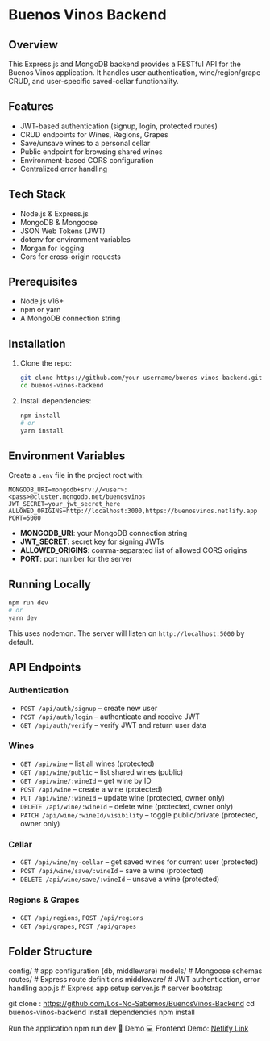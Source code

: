 # Buenos Vinos Backend

## Overview

This Express.js and MongoDB backend provides a RESTful API for the Buenos Vinos application. It handles user authentication, wine/region/grape CRUD, and user-specific saved-cellar functionality.

## Features

* JWT-based authentication (signup, login, protected routes)
* CRUD endpoints for Wines, Regions, Grapes
* Save/unsave wines to a personal cellar
* Public endpoint for browsing shared wines
* Environment-based CORS configuration
* Centralized error handling

## Tech Stack

* Node.js & Express.js
* MongoDB & Mongoose
* JSON Web Tokens (JWT)
* dotenv for environment variables
* Morgan for logging
* Cors for cross-origin requests

## Prerequisites

* Node.js v16+
* npm or yarn
* A MongoDB connection string

## Installation

1. Clone the repo:

   ```bash
   git clone https://github.com/your-username/buenos-vinos-backend.git
   cd buenos-vinos-backend
   ```
2. Install dependencies:

   ```bash
   npm install
   # or
   yarn install
   ```

## Environment Variables

Create a `.env` file in the project root with:

```env
MONGODB_URI=mongodb+srv://<user>:<pass>@cluster.mongodb.net/buenosvinos
JWT_SECRET=your_jwt_secret_here
ALLOWED_ORIGINS=http://localhost:3000,https://buenosvinos.netlify.app
PORT=5000
```

* **MONGODB\_URI**: your MongoDB connection string
* **JWT\_SECRET**: secret key for signing JWTs
* **ALLOWED\_ORIGINS**: comma-separated list of allowed CORS origins
* **PORT**: port number for the server

## Running Locally

```bash
npm run dev
# or
yarn dev
```

This uses nodemon. The server will listen on `http://localhost:5000` by default.

## API Endpoints

### Authentication

* `POST /api/auth/signup` – create new user
* `POST /api/auth/login` – authenticate and receive JWT
* `GET /api/auth/verify` – verify JWT and return user data

### Wines

* `GET /api/wine` – list all wines (protected)
* `GET /api/wine/public` – list shared wines (public)
* `GET /api/wine/:wineId` – get wine by ID
* `POST /api/wine` – create a wine (protected)
* `PUT /api/wine/:wineId` – update wine (protected, owner only)
* `DELETE /api/wine/:wineId` – delete wine (protected, owner only)
* `PATCH /api/wine/:wineId/visibility` – toggle public/private (protected, owner only)

### Cellar

* `GET /api/wine/my-cellar` – get saved wines for current user (protected)
* `POST /api/wine/save/:wineId` – save a wine (protected)
* `DELETE /api/wine/save/:wineId` – unsave a wine (protected)

### Regions & Grapes

* `GET /api/regions`, `POST /api/regions`
* `GET /api/grapes`, `POST /api/grapes`

## Folder Structure

config/           # app configuration (db, middleware)
models/           # Mongoose schemas
routes/           # Express route definitions
middleware/       # JWT authentication, error handling
app.js            # Express app setup
server.js         # server bootstrap


git clone : https://github.com/Los-No-Sabemos/BuenosVinos-Backend
cd buenos-vinos-backend
Install dependencies
npm install

Run the application
npm run dev
🚀 Demo
💻 Frontend Demo: [Netlify Link](https://buenosvinos.netlify.app/)
